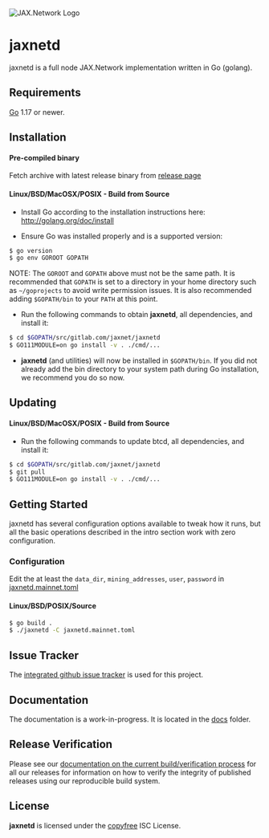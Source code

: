 <br/>


![JAX.Network Logo](https://jax.network/wp-content/uploads/2020/10/logo.png)  

# jaxnetd

jaxnetd is a full node JAX.Network implementation written in Go (golang).


## Requirements

[Go](http://golang.org) 1.17 or newer.

## Installation

#### Pre-compiled binary

Fetch archive with latest release binary from [release page](https://gitlab.com/jaxnet/jaxnetd/-/releases)

#### Linux/BSD/MacOSX/POSIX - Build from Source

- Install Go according to the installation instructions here:
  http://golang.org/doc/install

- Ensure Go was installed properly and is a supported version:

```bash
$ go version
$ go env GOROOT GOPATH
```

NOTE: The `GOROOT` and `GOPATH` above must not be the same path. It is
recommended that `GOPATH` is set to a directory in your home directory such as
`~/goprojects` to avoid write permission issues.  It is also recommended adding
`$GOPATH/bin` to your `PATH` at this point.

- Run the following commands to obtain **jaxnetd**, all dependencies, and install it:

```bash
$ cd $GOPATH/src/gitlab.com/jaxnet/jaxnetd
$ GO111MODULE=on go install -v . ./cmd/...
```

- **jaxnetd** (and utilities) will now be installed in ```$GOPATH/bin```.  If you did
  not already add the bin directory to your system path during Go installation,
  we recommend you do so now.

## Updating

#### Linux/BSD/MacOSX/POSIX - Build from Source

- Run the following commands to update btcd, all dependencies, and install it:

```bash
$ cd $GOPATH/src/gitlab.com/jaxnet/jaxnetd
$ git pull
$ GO111MODULE=on go install -v . ./cmd/...
```

## Getting Started

jaxnetd has several configuration options available to tweak how it runs, but all the basic operations described in the intro section work with zero
configuration.

### Configuration

Edit the at least the `data_dir`, `mining_addresses`, `user`, `password` in [jaxnetd.mainnet.toml](./jaxnetd.mainnet.toml) 


#### Linux/BSD/POSIX/Source

```bash
$ go build .
$ ./jaxnetd -C jaxnetd.mainnet.toml
```


## Issue Tracker

The [integrated github issue tracker](https://gitlab.com/jaxnet/jaxnetd/issues)
is used for this project.

## Documentation

The documentation is a work-in-progress.  It is located in the [docs](https://gitlab.com/jaxnet/jaxnetd/tree/master/docs) folder.

## Release Verification

Please see our [documentation on the current build/verification
process](https://github.com/btcsuite/btcd/tree/master/release) for all our
releases for information on how to verify the integrity of published releases
using our reproducible build system.

## License

**jaxnetd** is licensed under the [copyfree](http://copyfree.org) ISC License.
